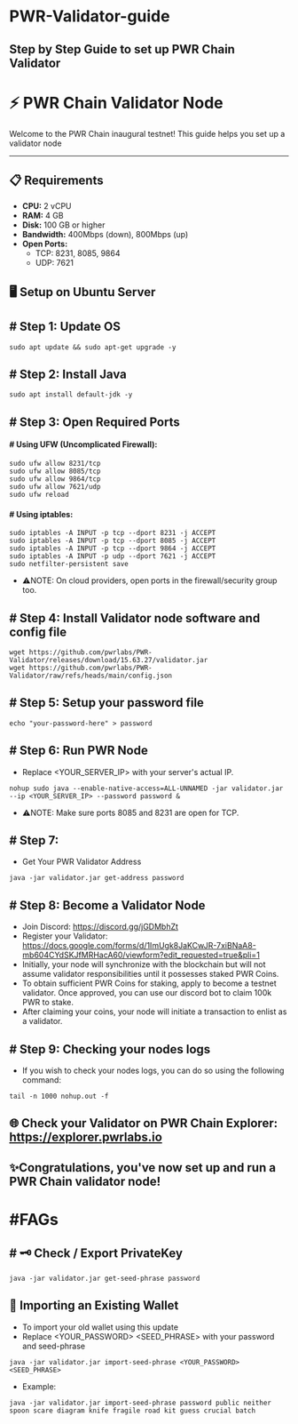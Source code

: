 # PWR-Validator-guide
## Step by Step Guide to set up PWR Chain Validator
# ⚡ PWR Chain Validator Node 

Welcome to the PWR Chain inaugural testnet! This guide helps you set up a validator node

---

## 📋 Requirements

- **CPU:** 2 vCPU  
- **RAM:** 4 GB  
- **Disk:** 100 GB or higher  
- **Bandwidth:** 400Mbps (down), 800Mbps (up)  
- **Open Ports:**
  - TCP: 8231, 8085, 9864
  - UDP: 7621

## 🖥️ Setup on Ubuntu Server

## # Step 1: Update OS
```
sudo apt update && sudo apt-get upgrade -y
```

## # Step 2: Install Java
```
sudo apt install default-jdk -y
```
## # Step 3: Open Required Ports
#### # Using UFW (Uncomplicated Firewall):
```
sudo ufw allow 8231/tcp
sudo ufw allow 8085/tcp
sudo ufw allow 9864/tcp
sudo ufw allow 7621/udp
sudo ufw reload
```
#### # Using iptables:
```
sudo iptables -A INPUT -p tcp --dport 8231 -j ACCEPT
sudo iptables -A INPUT -p tcp --dport 8085 -j ACCEPT
sudo iptables -A INPUT -p tcp --dport 9864 -j ACCEPT
sudo iptables -A INPUT -p udp --dport 7621 -j ACCEPT
sudo netfilter-persistent save
```
- ⚠️NOTE: On cloud providers, open ports in the firewall/security group too.
## # Step 4: Install Validator node software and config file
```
wget https://github.com/pwrlabs/PWR-Validator/releases/download/15.63.27/validator.jar
wget https://github.com/pwrlabs/PWR-Validator/raw/refs/heads/main/config.json
```
## # Step 5: Setup your password file
```
echo "your-password-here" > password
```
## # Step 6: Run PWR Node
- Replace <YOUR_SERVER_IP> with your server's actual IP.
```
nohup sudo java --enable-native-access=ALL-UNNAMED -jar validator.jar --ip <YOUR_SERVER_IP> --password password &
```
- ⚠️NOTE: Make sure ports 8085 and 8231 are open for TCP.
## # Step 7: 
- Get Your PWR Validator Address
```
java -jar validator.jar get-address password
```

## # Step 8: Become a Validator Node
- Join Discord: https://discord.gg/jGDMbhZt
- Register your Validator: https://docs.google.com/forms/d/1ImUgk8JaKCwJR-7xiBNaA8-mb604CYdSKJfMRHacA60/viewform?edit_requested=true&pli=1
- Initially, your node will synchronize with the blockchain but will not assume validator responsibilities until it possesses staked PWR Coins.
- To obtain sufficient PWR Coins for staking, apply to become a testnet validator. Once approved, you can use our discord bot to claim 100k PWR to stake.
- After claiming your coins, your node will initiate a transaction to enlist as a validator.
## # Step 9: Checking your nodes logs

- If you wish to check your nodes logs, you can do so using the following command:
```
tail -n 1000 nohup.out -f
```
## 🌐 Check your Validator on PWR Chain Explorer: https://explorer.pwrlabs.io

## ✨Congratulations, you've now set up and run a PWR Chain validator node!


# #FAGs

## # 🗝 Check / Export PrivateKey
```
java -jar validator.jar get-seed-phrase password
```

## 🔄 Importing an Existing Wallet
- To import your old wallet using this update
- Replace <YOUR_PASSWORD> <SEED_PHRASE> with your password and seed-phrase
```
java -jar validator.jar import-seed-phrase <YOUR_PASSWORD> <SEED_PHRASE>
```
- Example:
```
java -jar validator.jar import-seed-phrase password public neither spoon scare diagram knife fragile road kit guess crucial batch
```





























